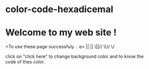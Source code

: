 # color-code-hexadicemal
 
 <h1>Welcome to my web site !
 </h1>
>To use these page successfuly .. </h2> 
e>     
 ||
 ||
\||//
\\//
 \/
</pre>
 <p>click on "click here" to change background color and to know the code of thes color. </p>
